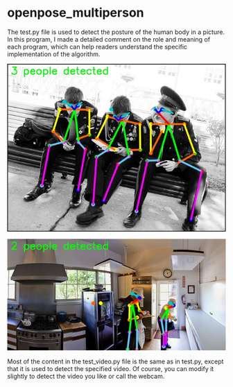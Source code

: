 openpose_multiperson
====
The test.py file is used to detect the posture of the human body in a picture. In this program, I made a detailed comment on the role and meaning of each program, which can help readers understand the specific implementation of the algorithm.

![](https://github.com/HANXIAOTIAN-ML/CV/blob/master/openpose_multipleperson/image_detected/328_detected.jpg) 

![](https://github.com/HANXIAOTIAN-ML/CV/blob/master/openpose_multipleperson/image_detected/338_detected.jpg) 

Most of the content in the test_video.py file is the same as in test.py, except that it is used to detect the specified video. Of course, you can modify it slightly to detect the video you like or call the webcam.
